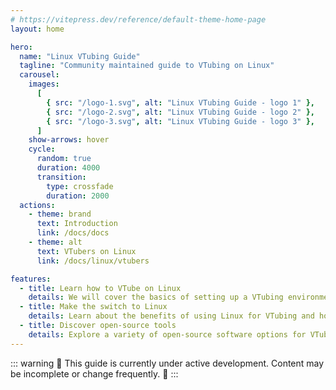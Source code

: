 ```yaml
---
# https://vitepress.dev/reference/default-theme-home-page
layout: home

hero:
  name: "Linux VTubing Guide"
  tagline: "Community maintained guide to VTubing on Linux"
  carousel:
    images:
      [
        { src: "/logo-1.svg", alt: "Linux VTubing Guide - logo 1" },
        { src: "/logo-2.svg", alt: "Linux VTubing Guide - logo 2" },
        { src: "/logo-3.svg", alt: "Linux VTubing Guide - logo 3" },
      ]
    show-arrows: hover
    cycle:
      random: true
      duration: 4000
      transition:
        type: crossfade
        duration: 2000
  actions:
    - theme: brand
      text: Introduction
      link: /docs/docs
    - theme: alt
      text: VTubers on Linux
      link: /docs/linux/vtubers

features:
  - title: Learn how to VTube on Linux
    details: We will cover the basics of setting up a VTubing environment on Linux, including software recommendations and configuration tips.
  - title: Make the switch to Linux
    details: Learn about the benefits of using Linux for VTubing and how to transition your existing setup.
  - title: Discover open-source tools
    details: Explore a variety of open-source software options for VTubing, from 2D to 3D applications.
---
```


::: warning
🚧 This guide is currently under active development. Content may be incomplete or change frequently. 🚧 :::
